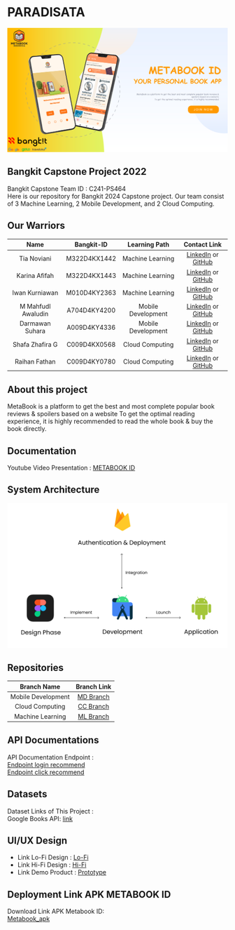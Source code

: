 # PARADISATA
![download](https://github.com/darkswan12/Metabook-Indonesia/blob/main/assets/wellcome_assets.png)
## Bangkit Capstone Project 2022

Bangkit Capstone Team ID : C241-PS464 <br>
Here is our repository for Bangkit 2024 Capstone project. Our team consist of 3 Machine Learning, 2 Mobile Development, and 2 Cloud Computing.

## Our Warriors

|              Name              | Bangkit-ID |   Learning Path    |                                                       Contact Link                                                       |
| :----------------------------: | :--------: | :----------------: | :----------------------------------------------------------------------------------------------------------------------: |
| Tia Noviani | M322D4KX1442 |  Machine Learning  |            [LinkedIn]() or [GitHub]()             |
| Karina Afifah | M322D4KX1443 |  Machine Learning  |                [LinkedIn]() or [GitHub]()                |
| Iwan Kurniawan | M010D4KY2363 |  Machine Learning  |                [LinkedIn]() or [GitHub]()                |
| M Mahfudl Awaludin | A704D4KY4200 | Mobile Development |              [LinkedIn](https://www.linkedin.com/in/mahfudlawaludin26/) or [GitHub]()               |
| Darmawan Suhara | A009D4KY4336 | Mobile Development |    [LinkedIn](https://www.linkedin.com/in/darmawan-suhara-a9426422b/) or [GitHub]()     |
| Shafa Zhafira G | C009D4KX0568 |  Cloud Computing   | [LinkedIn]() or [GitHub]() |
| Raihan Fathan | C009D4KY0780 |  Cloud Computing   |        [LinkedIn]() or [GitHub]()        |

## About this project

MetaBook is a platform to get the best and most complete popular book reviews & spoilers based on a website To get the optimal reading experience, it is highly recommended to read the whole book & buy the book directly.
    

## Documentation

Youtube Video Presentation : [METABOOK ID](https://youtu.be/CmFLvnpOfhM)

## System Architecture

![SystemArchitecture](https://github.com/darkswan12/Metabook-Indonesia/blob/main/assets/Capture.PNG)

## Repositories

|    Branch Name     |                                      Branch Link                                         |
| :----------------: | :--------------------------------------------------------------------------------------: |
| Mobile Development | [MD Branch](https://github.com/darkswan12/Metabook-Indonesia/tree/md-dev) |
|  Cloud Computing   | [CC Branch](https://github.com/darkswan12/Metabook-Indonesia/tree/cc-dev)      |
|  Machine Learning  | [ML Branch](https://github.com/darkswan12/Metabook-Indonesia/tree/ml-dev)       |

## API Documentations

API Documentation Endpoint : <br>
[Endpoint login recommend](https://login-ukgslf65fa-et.a.run.app/logrecommend)<br>
[Endpoint click recommend](https://book-udlgmdtcyq-et.a.run.app/recommendations)

## Datasets

Dataset Links of This Project :<br>
Google Books API: [link](https://www.googleapis.com/books/v1/volumes)


## UI/UX Design

- Link Lo-Fi Design : [Lo-Fi](https://www.figma.com/design/J6RuVvLLDEzOzQwmyGrJlX/MetaBook-ID?node-id=0-1&t=ATGK6S028SC54Lbj-0)
- Link Hi-Fi Design : [Hi-Fi](https://www.figma.com/design/J6RuVvLLDEzOzQwmyGrJlX/MetaBook-ID?node-id=19-16&t=ATGK6S028SC54Lbj-0)
- Link Demo Product : [Prototype](https://drive.google.com/file/d/1UmLLsAVnqCU583sfNYcUXv3IWRtNQru6/view?usp=sharing)

## Deployment Link APK METABOOK ID

Download Link APK Metabook ID:<br>[Metabook_apk](https://drive.google.com/file/d/1-gDkxUpHMP9rPaqT_sCIpc-dLeW66Qet/view?usp=sharing)

